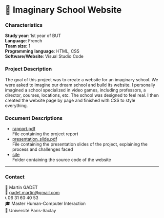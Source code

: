 # 🏫 Imaginary School Website

### Characteristics

**Study year**: 1st year of BUT  
**Language**: French  
**Team size**: 1  
**Programming language**: HTML, CSS  
**Software/Website**: Visual Studio Code 

### Project Description

The goal of this project was to create a website for an imaginary school. We were asked to imagine our dream school and build its website. I personally imagined a school specialized in video games, including professors, a director, courses, locations, etc. The school was designed to feel real. I then created the website page by page and finished with CSS to style everything.

### Document Descriptions

- [rapport.pdf](rapport.pdf)  
File containing the project report
- [presentation_slide.pdf](presentation_slide.pdf)  
File containing the presentation slides of the project, explaining the process and challenges faced
- [site](site)  
Folder containing the source code of the website

---

### Contact

👤 Martin GADET  
📧 gadet.martin@gmail.com  
📞 06 31 60 40 53  
🎓 Master Human-Computer Interaction  
🏫 Université Paris-Saclay

